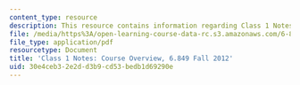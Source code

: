 ```yaml
---
content_type: resource
description: This resource contains information regarding Class 1 Notes, Fall 2012.
file: /media/https%3A/open-learning-course-data-rc.s3.amazonaws.com/6-849-geometric-folding-algorithms-linkages-origami-polyhedra-fall-2012/30e4ceb32e2dd3b9cd53bedb1d69290e_MIT6_849F12_C01.pdf
file_type: application/pdf
resourcetype: Document
title: 'Class 1 Notes: Course Overview, 6.849 Fall 2012'
uid: 30e4ceb3-2e2d-d3b9-cd53-bedb1d69290e
---
```

